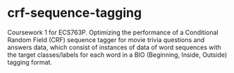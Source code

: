 # crf-sequence-tagging
Coursework 1 for ECS763P. Optimizing the performance of a Conditional Random Field (CRF) sequence tagger for movie trivia questions and answers data, which consist of instances of data of word sequences with the target classes/labels for each word in a BIO (Beginning, Inside, Outside) tagging format.
